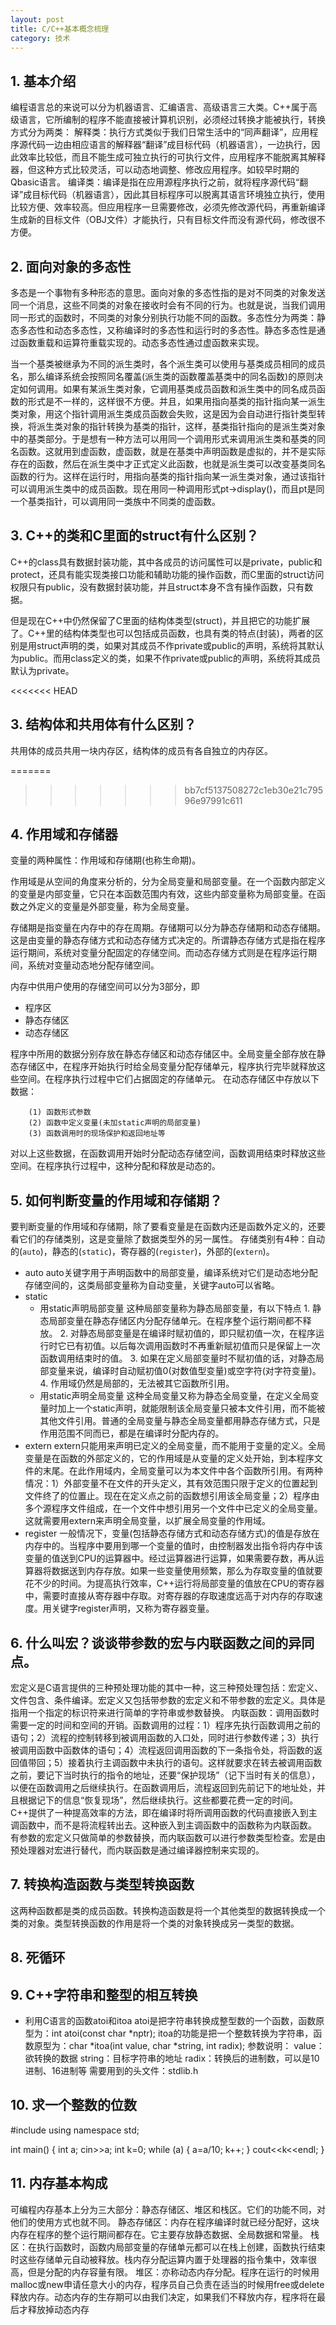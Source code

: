 ```yaml
---
layout: post
title: C/C++基本概念梳理
category: 技术
---
```

## 1. 基本介绍
编程语言总的来说可以分为机器语言、汇编语言、高级语言三大类。C++属于高级语言，它所编制的程序不能直接被计算机识别，必须经过转换才能被执行，转换方式分为两类：
解释类：执行方式类似于我们日常生活中的“同声翻译”，应用程序源代码一边由相应语言的解释器“翻译”成目标代码（机器语言），一边执行，因此效率比较低，而且不能生成可独立执行的可执行文件，应用程序不能脱离其解释器，但这种方式比较灵活，可以动态地调整、修改应用程序。如较早时期的Qbasic语言。
编译类：编译是指在应用源程序执行之前，就将程序源代码“翻译”成目标代码（机器语言），因此其目标程序可以脱离其语言环境独立执行，使用比较方便、效率较高。但应用程序一旦需要修改，必须先修改源代码，再重新编译生成新的目标文件（OBJ文件）才能执行，只有目标文件而没有源代码，修改很不方便。

## 2. 面向对象的多态性
多态是一个事物有多种形态的意思。面向对象的多态性指的是对不同类的对象发送同一个消息，这些不同类的对象在接收时会有不同的行为。也就是说，当我们调用同一形式的函数时，不同类的对象分别执行功能不同的函数。多态性分为两类：静态多态性和动态多态性，又称编译时的多态性和运行时的多态性。静态多态性是通过函数重载和运算符重载实现的。动态多态性通过虚函数来实现。

当一个基类被继承为不同的派生类时，各个派生类可以使用与基类成员相同的成员名，那么编译系统会按照同名覆盖(派生类的函数覆盖基类中的同名函数)的原则决定如何调用。如果有某派生类对象，它调用基类成员函数和派生类中的同名成员函数的形式是不一样的，这样很不方便。并且，如果用指向基类的指针指向某一派生类对象，用这个指针调用派生类成员函数会失败，这是因为会自动进行指针类型转换，将派生类对象的指针转换为基类的指针，这样，基类指针指向的是派生类对象中的基类部分。于是想有一种方法可以用同一个调用形式来调用派生类和基类的同名函数。这就用到虚函数，虚函数，就是在基类中声明函数是虚拟的，并不是实际存在的函数，然后在派生类中才正式定义此函数，也就是派生类可以改变基类同名函数的行为。这样在运行时，用指向基类的指针指向某一派生类对象，通过该指针可以调用派生类中的成员函数。现在用同一种调用形式pt->display()，而且pt是同一个基类指针，可以调用同一类族中不同类的虚函数。

## 3. C++的类和C里面的struct有什么区别？
C++的class具有数据封装功能，其中各成员的访问属性可以是private，public和protect，还具有能实现类接口功能和辅助功能的操作函数，而C里面的struct访问权限只有public，没有数据封装功能，并且struct本身不含有操作函数，只有数据。

但是现在C++中仍然保留了C里面的结构体类型(struct)，并且把它的功能扩展了。C++里的结构体类型也可以包括成员函数，也具有类的特点(封装)，两者的区别是用struct声明的类，如果对其成员不作private或public的声明，系统将其默认为public。而用class定义的类，如果不作private或public的声明，系统将其成员默认为private。

<<<<<<< HEAD
## 3. 结构体和共用体有什么区别？
共用体的成员共用一块内存区，结构体的成员有各自独立的内存区。

=======
>>>>>>> bb7cf5137508272c1eb30e21c79596e97991c611
## 4. 作用域和存储器
变量的两种属性：作用域和存储期(也称生命期)。

作用域是从空间的角度来分析的，分为全局变量和局部变量。在一个函数内部定义的变量是内部变量，它只在本函数范围内有效，这些内部变量称为局部变量。在函数之外定义的变量是外部变量，称为全局变量。

存储期是指变量在内存中的存在周期。存储期可以分为静态存储期和动态存储期。这是由变量的静态存储方式和动态存储方式决定的。所谓静态存储方式是指在程序运行期间，系统对变量分配固定的存储空间。而动态存储方式则是在程序运行期间，系统对变量动态地分配存储空间。

内存中供用户使用的存储空间可以分为3部分，即

* 程序区
* 静态存储区
* 动态存储区

程序中所用的数据分别存放在静态存储区和动态存储区中。全局变量全部存放在静态存储区中，在程序开始执行时给全局变量分配存储单元，程序执行完毕就释放这些空间。在程序执行过程中它们占据固定的存储单元。
在动态存储区中存放以下数据：

		(1) 函数形式参数
		(2) 函数中定义变量(未加static声明的局部变量)
		(3) 函数调用时的现场保护和返回地址等

对以上这些数据，在函数调用开始时分配动态存储空间，函数调用结束时释放这些空间。在程序执行过程中，这种分配和释放是动态的。

## 5. 如何判断变量的作用域和存储期？
要判断变量的作用域和存储期，除了要看变量是在函数内还是函数外定义的，还要看它们的存储类别，这是变量除了数据类型外的另一属性。
存储类别有4种：自动的(`auto`)，静态的(`static`)，寄存器的(`register`)，外部的(`extern`)。

* auto
	auto关键字用于声明函数中的局部变量，编译系统对它们是动态地分配存储空间的，这类局部变量称为自动变量，关键字auto可以省略。
* static
	* 用static声明局部变量
		这种局部变量称为静态局部变量，有以下特点
			1. 静态局部变量在静态存储区内分配存储单元。在程序整个运行期间都不释放。
			2. 对静态局部变量是在编译时赋初值的，即只赋初值一次，在程序运行时它已有初值。以后每次调用函数时不再重新赋初值而只是保留上一次函数调用结束时的值。
			3. 如果在定义局部变量时不赋初值的话，对静态局部变量来说，编译时自动赋初值0(对数值型变量)或空字符(对字符变量)。
			4. 作用域仍然是局部的，无法被其它函数所引用。	
	* 用static声明全局变量
		这种全局变量又称为静态全局变量，在定义全局变量时加上一个static声明，就能限制该全局变量只被本文件引用，而不能被其他文件引用。普通的全局变量与静态全局变量都用静态存储方式，只是作用范围不同而已，都是在编译时分配内存的。
* extern
	extern只能用来声明已定义的全局变量，而不能用于变量的定义。全局变量是在函数的外部定义的，它的作用域是从变量的定义处开始，到本程序文件的末尾。在此作用域内，全局变量可以为本文件中各个函数所引用。有两种情况：1）外部变量不在文件的开头定义，其有效范围只限于定义的位置起到文件终了的位置止。现在在定义点之前的函数想引用该全局变量；2）程序由多个源程序文件组成，在一个文件中想引用另一个文件中已定义的全局变量。这就需要用extern来声明全局变量，以扩展全局变量的作用域。
* register
	一般情况下，变量(包括静态存储方式和动态存储方式)的值是存放在内存中的。当程序中要用到哪一个变量的值时，由控制器发出指令将内存中该变量的值送到CPU的运算器中。经过运算器进行运算，如果需要存数，再从运算器将数据送到内存存放。如果一些变量使用频繁，那么为存取变量的值就要花不少的时间。为提高执行效率，C++运行将局部变量的值放在CPU的寄存器中，需要时直接从寄存器中存取。对寄存器的存取速度远高于对内存的存取速度。用关键字register声明，又称为寄存器变量。

## 6. 什么叫宏？谈谈带参数的宏与内联函数之间的异同点。
宏定义是C语言提供的三种预处理功能的其中一种，这三种预处理包括：宏定义、文件包含、条件编译。宏定义又包括带参数的宏定义和不带参数的宏定义。具体是指用一个指定的标识符来进行简单的字符串或参数替换。
内联函数：调用函数时需要一定的时间和空间的开销。函数调用的过程：1）程序先执行函数调用之前的语句；2）流程的控制转移到被调用函数的入口处，同时进行参数传递；3）执行被调用函数中函数体的语句；4）流程返回调用函数的下一条指令处，将函数的返回值带回；5）接着执行主调函数中未执行的语句。这样就要求在转去被调用函数之前，要记下当时执行的指令的地址，还要“保护现场”（记下当时有关的信息），以便在函数调用之后继续执行。在函数调用后，流程返回到先前记下的地址处，并且根据记下的信息“恢复现场”，然后继续执行。这些都要花费一定的时间。
C++提供了一种提高效率的方法，即在编译时将所调用函数的代码直接嵌入到主调函数中，而不是将流程转出去。这种嵌入到主调函数中的函数称为内联函数。
有参数的宏定义只做简单的参数替换，而内联函数可以进行参数类型检查。宏是由预处理器对宏进行替代，而内联函数是通过编译器控制来实现的。

## 7. 转换构造函数与类型转换函数
这两种函数都是类的成员函数。转换构造函数是将一个其他类型的数据转换成一个类的对象。类型转换函数的作用是将一个类的对象转换成另一类型的数据。

## 8. 死循环

## 9. C++字符串和整型的相互转换

* 利用C语言的函数atoi和itoa
atoi是把字符串转换成整型数的一个函数，函数原型为：int atoi(const char *nptr);
itoa的功能是把一个整数转换为字符串，函数原型为：char *itoa(int value, char *string, int radix);
参数说明：
value：欲转换的数据
string：目标字符串的地址
radix：转换后的进制数，可以是10进制、16进制等
需要用到的头文件：stdlib.h

## 10. 求一个整数的位数
#include <iostream>
using namespace std;

int main()
{
    int a;
    cin>>a;
    int k=0;
    while (a) {
        a=a/10;
        k++;
    }
    cout<<k<<endl;
}

## 11. 内存基本构成
可编程内存基本上分为三大部分：静态存储区、堆区和栈区。它们的功能不同，对他们的使用方式也就不同。
静态存储区：内存在程序编译时就已经分配好，这块内存在程序的整个运行期间都存在。它主要存放静态数据、全局数据和常量。
栈区：在执行函数时，函数内局部变量的存储单元都可以在栈上创建，函数执行结束时这些存储单元自动被释放。栈内存分配运算内置于处理器的指令集中，效率很高，但是分配的内存容量有限。
堆区：亦称动态内存分配。程序在运行的时候用malloc或new申请任意大小的内存，程序员自己负责在适当的时候用free或delete释放内存。动态内存的生存期可以由我们决定，如果我们不释放内存，程序将在最后才释放掉动态内存
